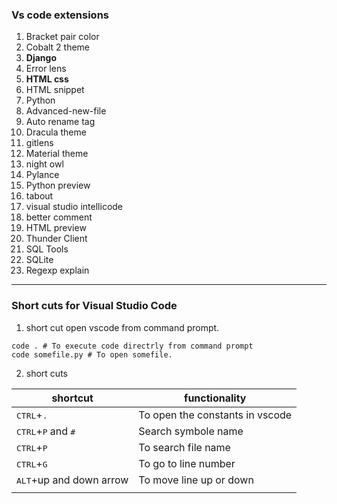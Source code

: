 ### Vs code extensions

1. Bracket pair color
2. Cobalt 2 theme
3. **Django**
4. Error lens
5. **HTML css**
6. HTML snippet
7. Python
8. Advanced-new-file
9. Auto rename tag
10. Dracula theme
11. gitlens
12. Material theme
13. night owl
14. Pylance
15. Python preview
16. tabout
17. visual studio intellicode
18. better comment
19. HTML preview
20. Thunder Client
21. SQL Tools
22. SQLite
23. Regexp explain

---

### Short cuts for Visual Studio Code

1. short cut open vscode from command prompt.

```shell
code . # To execute code directrly from command prompt
code somefile.py # To open somefile.
```

2. short cuts

| shortcut                                      | functionality                   |
| --------------------------------------------- | ------------------------------- |
| <kbd>CTRL</kbd>+<kbd>.</kbd>                  | To open the constants in vscode |
| <kbd>CTRL</kbd>+<kbd>P</kbd> and <kbd>#</kbd> | Search symbole name             |
| <kbd>CTRL</kbd>+<kbd>P</kbd>                  | To search file name             |
| <kbd>CTRL</kbd>+<kbd>G</kbd>                  | To go to line number            |
| <kbd>ALT</kbd>+up and down arrow              | To move line up or down         |
|                                               |                                 |

